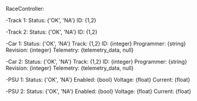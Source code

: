 RaceController:

-Track 1:
Status: {'OK', 'NA'}
ID: {1,2}

-Track 2:
Status: {'OK', 'NA'}
ID: {1,2}

-Car 1:
Status: {'OK', 'NA'}
Track: {1,2}
ID: {integer}
Programmer: {string}
Revision: {integer}
Telemetry: {telemetry_data, null}

-Car 2:
Status: {'OK', 'NA'}
Track: {1,2}
ID: {integer}
Programmer: {string}
Revision: {integer}
Telemetry: {telemetry_data, null}

-PSU 1:
Status: {'OK', 'NA'}
Enabled: {bool}
Voltage: {float}
Current: {float}

-PSU 2:
Status: {'OK', 'NA'}
Enabled: {bool}
Voltage: {float}
Current: {float}
